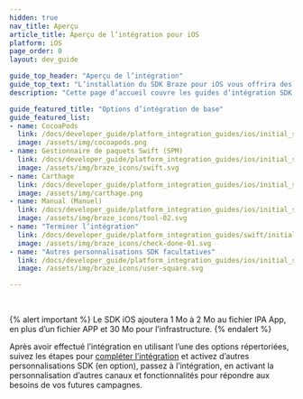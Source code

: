 ```yaml
---
hidden: true
nav_title: Aperçu
article_title: Aperçu de l’intégration pour iOS
platform: iOS
page_order: 0
layout: dev_guide

guide_top_header: "Aperçu de l’intégration"
guide_top_text: "L’installation du SDK Braze pour iOS vous offrira des fonctionnalités d’analyse de base (gestion de session) et des messages in-app de base. Vous devez davantage personnaliser votre intégration pour plus de canaux et de fonctionnalités. <br> <br> Le SDK Braze pour iOS peut être installé ou mis à jour à l’aide des champs Cocoapods, Carthage, Gestionnaire de paquets Swift ou d’une intégration manuelle."
description: "Cette page d’accueil couvre les guides d’intégration SDK de Braze pour Cocoapods, le Gestionnaire de paquets Swift, Carthage, etc."

guide_featured_title: "Options d’intégration de base"
guide_featured_list:
- name: CocoaPods
  link: /docs/developer_guide/platform_integration_guides/ios/initial_sdk_setup/installation_methods/cocoapods/
  image: /assets/img/cocoapods.png
- name: Gestionnaire de paquets Swift (SPM)
  link: /docs/developer_guide/platform_integration_guides/ios/initial_sdk_setup/installation_methods/swift_package_manager/
  image: /assets/img/braze_icons/swift.svg
- name: Carthage
  link: /docs/developer_guide/platform_integration_guides/ios/initial_sdk_setup/installation_methods/carthage_integration/
  image: /assets/img/carthage.png
- name: Manual (Manuel)
  link: /docs/developer_guide/platform_integration_guides/ios/initial_sdk_setup/installation_methods/manual_integration_options/
  image: /assets/img/braze_icons/tool-02.svg
- name: "Terminer l’intégration"
  link: /docs/developer_guide/platform_integration_guides/swift/initial_sdk_setup/completing_integration/
  image: /assets/img/braze_icons/check-done-01.svg
- name: "Autres personnalisations SDK facultatives"
  link: /docs/developer_guide/platform_integration_guides/ios/initial_sdk_setup/other_sdk_customizations/
  image: /assets/img/braze_icons/user-square.svg

---
```


<br>

{% alert important %}
Le SDK iOS ajoutera 1 Mo à 2 Mo au fichier IPA App, en plus d’un fichier APP et 30 Mo pour l’infrastructure.
{% endalert %}

Après avoir effectué l’intégration en utilisant l’une des options répertoriées, suivez les étapes pour [compléter l’intégration]({{site.baseurl}}/developer_guide/platform_integration_guides/swift/initial_sdk_setup/completing_integration/) et activez d’autres personnalisations SDK (en option), passez à l’intégration, en activant la personnalisation d’autres canaux et fonctionnalités pour répondre aux besoins de vos futures campagnes.  

<br>
